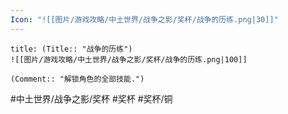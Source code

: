```yaml
---
Icon: "![[图片/游戏攻略/中土世界/战争之影/奖杯/战争的历练.png|30]]"
---
```

```ad-common-bronze-trophy
title: (Title:: "战争的历练")
![[图片/游戏攻略/中土世界/战争之影/奖杯/战争的历练.png|100]]

(Comment:: "解锁角色的全部技能.")
```

#中土世界/战争之影/奖杯 #奖杯 #奖杯/铜
